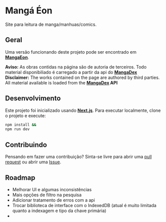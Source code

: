 # Mangá Éon

Site para leitura de manga/manhuas/comics.

## Geral

Uma versão funcionando deste projeto pode ser encontrado em **[MangaEon](https://mangaeon.com)**.

**Aviso:** As obras contidas na página são de autoria de terceiros. Todo material disponibiliado é carregado a partir da api do **[MangaDex](https://api.mangadex.org)**
**Disclaimer:** The works contained on the page are authored by third parties. All material available is loaded from the **[MangaDex](https://api.mangadex.org) API**

## Desenvolvimento

Este projeto foi inicializado usando **[Next.js](https://nextjs.org/)**. Para executar localmente, clone o projeto e execute:

```sh
npm install &&
npm run dev
```

## Contribuindo

Pensando em fazer uma contribuição? Sinta-se livre para abrir uma [pull request](https://github.com/oMatheuss/mangaeon/pulls) ou abrir uma [Issue](https://github.com/oMatheuss/mangaeon/issues).

## Roadmap

- Melhorar UI e algumas inconsistências
- Mais opções de filtro na pesquisa
- Adicionar tratamento de erros com a api
- Trocar biblioteca de interface com o IndexedDB (atual é muito limitada quanto a indexagem e tipo da chave primária)
-
